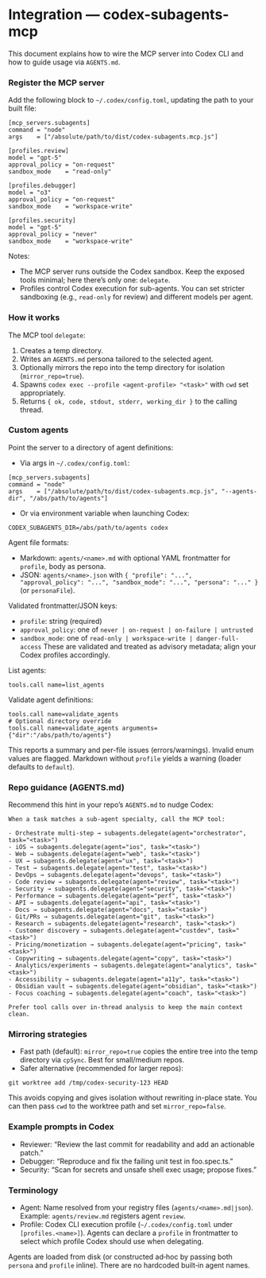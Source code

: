 # Integration — codex-subagents-mcp

This document explains how to wire the MCP server into Codex CLI and how to guide usage via `AGENTS.md`.

### Register the MCP server

Add the following block to `~/.codex/config.toml`, updating the path to your built file:

```
[mcp_servers.subagents]
command = "node"
args    = ["/absolute/path/to/dist/codex-subagents.mcp.js"]

[profiles.review]
model = "gpt-5"
approval_policy = "on-request"
sandbox_mode    = "read-only"

[profiles.debugger]
model = "o3"
approval_policy = "on-request"
sandbox_mode    = "workspace-write"

[profiles.security]
model = "gpt-5"
approval_policy = "never"
sandbox_mode    = "workspace-write"
```

Notes:
- The MCP server runs outside the Codex sandbox. Keep the exposed tools minimal; here there’s only one: `delegate`.
- Profiles control Codex execution for sub-agents. You can set stricter sandboxing (e.g., `read-only` for review) and different models per agent.

### How it works

The MCP tool `delegate`:
1. Creates a temp directory.
2. Writes an `AGENTS.md` persona tailored to the selected agent.
3. Optionally mirrors the repo into the temp directory for isolation (`mirror_repo=true`).
4. Spawns `codex exec --profile <agent-profile> "<task>"` with `cwd` set appropriately.
5. Returns `{ ok, code, stdout, stderr, working_dir }` to the calling thread.

### Custom agents

Point the server to a directory of agent definitions:

- Via args in `~/.codex/config.toml`:

```
[mcp_servers.subagents]
command = "node"
args    = ["/absolute/path/to/dist/codex-subagents.mcp.js", "--agents-dir", "/abs/path/to/agents"]
```

- Or via environment variable when launching Codex:

```
CODEX_SUBAGENTS_DIR=/abs/path/to/agents codex
```

Agent file formats:
- Markdown: `agents/<name>.md` with optional YAML frontmatter for `profile`, body as persona.
- JSON: `agents/<name>.json` with `{ "profile": "...", "approval_policy": "...", "sandbox_mode": "...", "persona": "..." }` (or `personaFile`).

Validated frontmatter/JSON keys:
- `profile`: string (required)
- `approval_policy`: one of `never | on-request | on-failure | untrusted`
- `sandbox_mode`: one of `read-only | workspace-write | danger-full-access`
These are validated and treated as advisory metadata; align your Codex profiles accordingly.

List agents:

```
tools.call name=list_agents
```

Validate agent definitions:

```
tools.call name=validate_agents
# Optional directory override
tools.call name=validate_agents arguments={"dir":"/abs/path/to/agents"}
```
This reports a summary and per-file issues (errors/warnings). Invalid enum values are flagged. Markdown without `profile` yields a warning (loader defaults to `default`).

### Repo guidance (AGENTS.md)

Recommend this hint in your repo’s `AGENTS.md` to nudge Codex:

```
When a task matches a sub-agent specialty, call the MCP tool:

- Orchestrate multi-step → subagents.delegate(agent="orchestrator", task="<task>")
- iOS → subagents.delegate(agent="ios", task="<task>")
- Web → subagents.delegate(agent="web", task="<task>")
- UX → subagents.delegate(agent="ux", task="<task>")
- Test → subagents.delegate(agent="test", task="<task>")
- DevOps → subagents.delegate(agent="devops", task="<task>")
- Code review → subagents.delegate(agent="review", task="<task>")
- Security → subagents.delegate(agent="security", task="<task>")
- Performance → subagents.delegate(agent="perf", task="<task>")
- API → subagents.delegate(agent="api", task="<task>")
- Docs → subagents.delegate(agent="docs", task="<task>")
- Git/PRs → subagents.delegate(agent="git", task="<task>")
- Research → subagents.delegate(agent="research", task="<task>")
- Customer discovery → subagents.delegate(agent="custdev", task="<task>")
- Pricing/monetization → subagents.delegate(agent="pricing", task="<task>")
- Copywriting → subagents.delegate(agent="copy", task="<task>")
- Analytics/experiments → subagents.delegate(agent="analytics", task="<task>")
- Accessibility → subagents.delegate(agent="a11y", task="<task>")
- Obsidian vault → subagents.delegate(agent="obsidian", task="<task>")
- Focus coaching → subagents.delegate(agent="coach", task="<task>")

Prefer tool calls over in-thread analysis to keep the main context clean.
```

### Mirroring strategies

- Fast path (default): `mirror_repo=true` copies the entire tree into the temp directory via `cpSync`. Best for small/medium repos.
- Safer alternative (recommended for larger repos):

```
git worktree add /tmp/codex-security-123 HEAD
```

This avoids copying and gives isolation without rewriting in-place state. You can then pass `cwd` to the worktree path and set `mirror_repo=false`.

### Example prompts in Codex

- Reviewer: “Review the last commit for readability and add an actionable patch.”
- Debugger: “Reproduce and fix the failing unit test in foo.spec.ts.”
- Security: “Scan for secrets and unsafe shell exec usage; propose fixes.”
### Terminology

- Agent: Name resolved from your registry files (`agents/<name>.md|json`). Example: `agents/review.md` registers agent `review`.
- Profile: Codex CLI execution profile (`~/.codex/config.toml` under `[profiles.<name>]`). Agents can declare a `profile` in frontmatter to select which profile Codex should use when delegating.

Agents are loaded from disk (or constructed ad‑hoc by passing both `persona` and `profile` inline). There are no hardcoded built‑in agent names.
